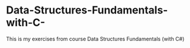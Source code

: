 # Data-Structures-Fundamentals-with-C-
This is my exercises from course Data Structures Fundamentals (with C#)
